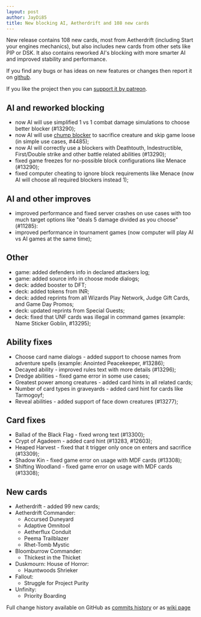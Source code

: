 ```yaml
---
layout: post
author: JayDi85
title: New blocking AI, Aetherdrift and 108 new cards
---
```

New release contains 108 new cards, most from Aetherdrift (including Start your 
engines mechanics), but also includes new cards from other sets like PIP or DSK. 
It also contains reworked AI's blocking with more smarter AI and improved stability 
and performance.

If you find any bugs or has ideas on new features or changes then report it on [github](https://github.com/magefree/mage/issues).

If you like the project then you can [support it by patreon](https://xmage.today/#donate).

## AI and reworked blocking
* now AI will use simplified 1 vs 1 combat damage simulations to choose better blocker (#13290);
* now AI will use [chump blocker](https://mtg.fandom.com/wiki/Chump_blocker) to sacrifice creature and skip game loose (in simple use cases, #4485);
* now AI will correctly use a blockers with Deathtouth, Indestructible, First/Double strike and other battle related abilities (#13290);
* fixed game freezes for no-possible block configurations like Menace (#13290);
* fixed computer cheating to ignore block requirements like Menace (now AI will choose all required blockers instead 1);

## AI and other improves
* improved performance and fixed server crashes on use cases with too much target options like "deals 5 damage divided as you choose" (#11285):
* improved performance in tournament games (now computer will play AI vs AI games at the same time);

## Other
* game: added defenders info in declared attackers log;
* game: added source info in choose mode dialogs;
* deck: added booster to DFT;
* deck: added tokens from INR;
* deck: added reprints from all Wizards Play Network, Judge Gift Cards, and Game Day Promos;
* deck: updated reprints from Special Guests;
* deck: fixed that UNF cards was illegal in command games (example: Name Sticker Goblin, #13295);

## Ability fixes
* Choose card name dialogs - added support to choose names from adventure spells (example: Anointed Peacekeeper, #13286);
* Decayed ability - improved rules text with more details (#13296);
* Dredge abilities - fixed game error in some use cases;
* Greatest power among creatures - added card hints in all related cards;
* Number of card types in graveyards - added card hint for cards like Tarmogoyf;
* Reveal abilities - added support of face down creatures (#13277);

## Card fixes
* Ballad of the Black Flag - fixed wrong text (#13300);
* Crypt of Agadeem - added card hint (#13283, #12603);
* Heaped Harvest - fixed that it trigger only once on enters and sacrifice (#13309);
* Shadow Kin - fixed game error on usage with MDF cards (#13308);
* Shifting Woodland - fixed game error on usage with MDF cards (#13308);

## New cards
* Aetherdrift - added 99 new cards;
* Aetherdrift Commander:
  * Accursed Duneyard
  * Adaptive Omnitool
  * Aetherflux Conduit
  * Peema Trailblazer
  * Rhet-Tomb Mystic
* Bloomburrow Commander:
  * Thickest in the Thicket
* Duskmourn: House of Horror:
  * Hauntwoods Shrieker
* Fallout:
  * Struggle for Project Purity
* Unfinity:
  * Priority Boarding

Full change history available on GitHub as [commits history](https://github.com/magefree/mage/commits/)
or as [wiki page](https://github.com/magefree/mage/wiki/Release-changes)